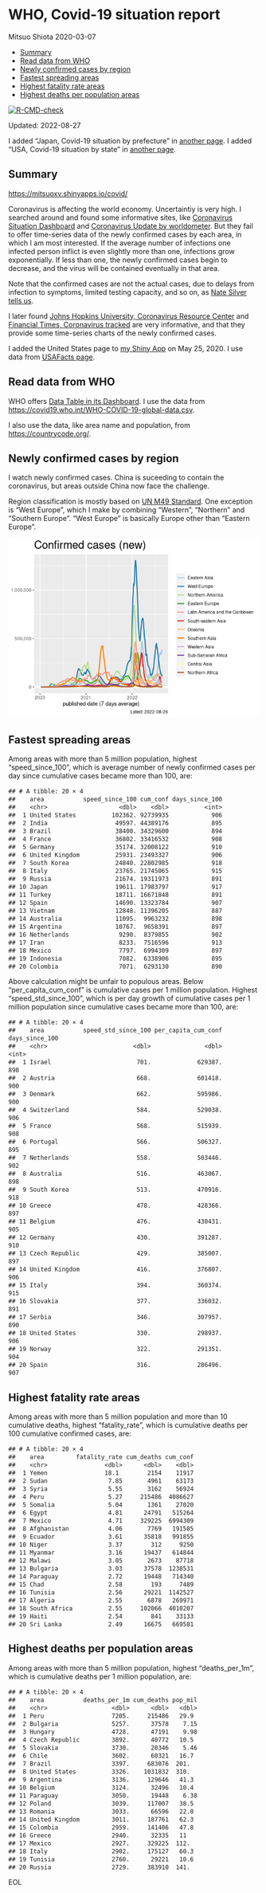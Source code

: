 WHO, Covid-19 situation report
================
Mitsuo Shiota
2020-03-07

-   <a href="#summary" id="toc-summary">Summary</a>
-   <a href="#read-data-from-who" id="toc-read-data-from-who">Read data from
    WHO</a>
-   <a href="#newly-confirmed-cases-by-region"
    id="toc-newly-confirmed-cases-by-region">Newly confirmed cases by
    region</a>
-   <a href="#fastest-spreading-areas"
    id="toc-fastest-spreading-areas">Fastest spreading areas</a>
-   <a href="#highest-fatality-rate-areas"
    id="toc-highest-fatality-rate-areas">Highest fatality rate areas</a>
-   <a href="#highest-deaths-per-population-areas"
    id="toc-highest-deaths-per-population-areas">Highest deaths per
    population areas</a>

<!-- badges: start -->

[![R-CMD-check](https://github.com/mitsuoxv/covid/actions/workflows/R-CMD-check.yaml/badge.svg)](https://github.com/mitsuoxv/covid/actions/workflows/R-CMD-check.yaml)
<!-- badges: end -->

Updated: 2022-08-27

I added “Japan, Covid-19 situation by prefecture” in [another
page](Japan.md). I added “USA, Covid-19 situation by state” in [another
page](USA.md).

## Summary

<https://mitsuoxv.shinyapps.io/covid/>

Coronavirus is affecting the world economy. Uncertaintiy is very high. I
searched around and found some informative sites, like [Coronavirus
Situation
Dashboard](https://who.maps.arcgis.com/apps/opsdashboard/index.html#/c88e37cfc43b4ed3baf977d77e4a0667)
and [Coronavirus Update by
worldometer](https://www.worldometers.info/coronavirus/). But they fail
to offer time-series data of the newly confirmed cases by each area, in
which I am most interested. If the average number of infections one
infected person inflict is even slightly more than one, infections grow
exponentially. If less than one, the newly confirmed cases begin to
decrease, and the virus will be contained eventually in that area.

Note that the confirmed cases are not the actual cases, due to delays
from infection to symptoms, limited testing capacity, and so on, as
[Nate Silver tells
us](https://fivethirtyeight.com/features/coronavirus-case-counts-are-meaningless/).

I later found [Johns Hopkins University, Coronavirus Resource
Center](https://coronavirus.jhu.edu/) and [Financial Times, Coronavirus
tracked](https://www.ft.com/content/a26fbf7e-48f8-11ea-aeb3-955839e06441)
are very informative, and that they provide some time-series charts of
the newly confirmed cases.

I added the United States page to [my Shiny
App](https://mitsuoxv.shinyapps.io/covid/) on May 25, 2020. I use data
from [USAFacts
page](https://usafacts.org/visualizations/coronavirus-covid-19-spread-map/).

## Read data from WHO

WHO offers [Data Table in its Dashboard](https://covid19.who.int/table).
I use the data from
<https://covid19.who.int/WHO-COVID-19-global-data.csv>.

I also use the data, like area name and population, from
<https://countrycode.org/>.

## Newly confirmed cases by region

I watch newly confirmed cases. China is suceeding to contain the
coronavirus, but areas outside China now face the challenge.

Region classification is mostly based on [UN M49
Standard](https://unstats.un.org/unsd/methodology/m49/). One exception
is “West Europe”, which I make by combining “Western”, “Northern” and
“Southern Europe”. “West Europe” is basically Europe other than “Eastern
Europe”.

![](README_files/figure-gfm/chart-1.png)<!-- -->

## Fastest spreading areas

Among areas with more than 5 million population, highest
“speed_since_100”, which is average number of newly confirmed cases per
day since cumulative cases became more than 100, are:

    ## # A tibble: 20 × 4
    ##    area           speed_since_100 cum_conf days_since_100
    ##    <chr>                    <dbl>    <dbl>          <int>
    ##  1 United States          102362. 92739935            906
    ##  2 India                   49597. 44389176            895
    ##  3 Brazil                  38400. 34329600            894
    ##  4 France                  36802. 33416532            908
    ##  5 Germany                 35174. 32008122            910
    ##  6 United Kingdom          25931. 23493327            906
    ##  7 South Korea             24840. 22802985            918
    ##  8 Italy                   23765. 21745065            915
    ##  9 Russia                  21674. 19311973            891
    ## 10 Japan                   19611. 17983797            917
    ## 11 Turkey                  18711. 16671848            891
    ## 12 Spain                   14690. 13323784            907
    ## 13 Vietnam                 12848. 11396205            887
    ## 14 Australia               11095.  9963232            898
    ## 15 Argentina               10767.  9658391            897
    ## 16 Netherlands              9290.  8379855            902
    ## 17 Iran                     8233.  7516596            913
    ## 18 Mexico                   7797.  6994309            897
    ## 19 Indonesia                7082.  6338906            895
    ## 20 Colombia                 7071.  6293130            890

Above calculation might be unfair to populous areas. Below
“per_capita_cum_conf” is cumulative cases per 1 million population.
Highest “speed_std_since_100”, which is per day growth of cumulative
cases per 1 million population since cumulative cases became more than
100, are:

    ## # A tibble: 20 × 4
    ##    area           speed_std_since_100 per_capita_cum_conf days_since_100
    ##    <chr>                        <dbl>               <dbl>          <int>
    ##  1 Israel                        701.             629387.            898
    ##  2 Austria                       668.             601418.            900
    ##  3 Denmark                       662.             595986.            900
    ##  4 Switzerland                   584.             529038.            906
    ##  5 France                        568.             515939.            908
    ##  6 Portugal                      566.             506327.            895
    ##  7 Netherlands                   558.             503446.            902
    ##  8 Australia                     516.             463067.            898
    ##  9 South Korea                   513.             470916.            918
    ## 10 Greece                        478.             428366.            897
    ## 11 Belgium                       476.             430431.            905
    ## 12 Germany                       430.             391287.            910
    ## 13 Czech Republic                429.             385007.            897
    ## 14 United Kingdom                416.             376807.            906
    ## 15 Italy                         394.             360374.            915
    ## 16 Slovakia                      377.             336032.            891
    ## 17 Serbia                        346.             307957.            890
    ## 18 United States                 330.             298937.            906
    ## 19 Norway                        322.             291351.            904
    ## 20 Spain                         316.             286496.            907

## Highest fatality rate areas

Among areas with more than 5 million population and more than 10
cumulative deaths, highest “fatality_rate”, which is cumulative deaths
per 100 cumulative confirmed cases, are:

    ## # A tibble: 20 × 4
    ##    area         fatality_rate cum_deaths cum_conf
    ##    <chr>                <dbl>      <dbl>    <dbl>
    ##  1 Yemen                18.1        2154    11917
    ##  2 Sudan                 7.85       4961    63173
    ##  3 Syria                 5.55       3162    56924
    ##  4 Peru                  5.27     215486  4086627
    ##  5 Somalia               5.04       1361    27020
    ##  6 Egypt                 4.81      24791   515264
    ##  7 Mexico                4.71     329225  6994309
    ##  8 Afghanistan           4.06       7769   191585
    ##  9 Ecuador               3.61      35818   991855
    ## 10 Niger                 3.37        312     9250
    ## 11 Myanmar               3.16      19437   614844
    ## 12 Malawi                3.05       2673    87718
    ## 13 Bulgaria              3.03      37578  1238531
    ## 14 Paraguay              2.72      19448   714340
    ## 15 Chad                  2.58        193     7489
    ## 16 Tunisia               2.56      29221  1142527
    ## 17 Algeria               2.55       6878   269971
    ## 18 South Africa          2.55     102066  4010207
    ## 19 Haiti                 2.54        841    33133
    ## 20 Sri Lanka             2.49      16675   669581

## Highest deaths per population areas

Among areas with more than 5 million population, highest
“deaths_per_1m”, which is cumulative deaths per 1 million population,
are:

    ## # A tibble: 20 × 4
    ##    area           deaths_per_1m cum_deaths pop_mil
    ##    <chr>                  <dbl>      <dbl>   <dbl>
    ##  1 Peru                   7205.     215486   29.9 
    ##  2 Bulgaria               5257.      37578    7.15
    ##  3 Hungary                4728.      47191    9.98
    ##  4 Czech Republic         3892.      40772   10.5 
    ##  5 Slovakia               3730.      20346    5.46
    ##  6 Chile                  3602.      60321   16.7 
    ##  7 Brazil                 3397.     683076  201.  
    ##  8 United States          3326.    1031832  310.  
    ##  9 Argentina              3136.     129646   41.3 
    ## 10 Belgium                3124.      32496   10.4 
    ## 11 Paraguay               3050.      19448    6.38
    ## 12 Poland                 3039.     117007   38.5 
    ## 13 Romania                3033.      66596   22.0 
    ## 14 United Kingdom         3011.     187761   62.3 
    ## 15 Colombia               2959.     141406   47.8 
    ## 16 Greece                 2940.      32335   11   
    ## 17 Mexico                 2927.     329225  112.  
    ## 18 Italy                  2902.     175127   60.3 
    ## 19 Tunisia                2760.      29221   10.6 
    ## 20 Russia                 2729.     383910  141.

EOL
